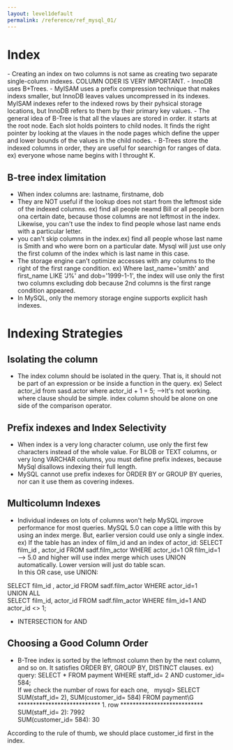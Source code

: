 ```yaml
---
layout: level1default 
permalink: /reference/ref_mysql_01/
---
```



<h1>Index</h1>
- Creating an index on two columns is not same as creating two separate single-column indexes. COLUMN ODER IS VERY IMPORTANT.
- InnoDB uses B+Trees.
- MyISAM uses a prefix compression technique that makes indexs smaller, but InnoDB leaves values uncompressed in its indexes. MyISAM indexes refer to the indexed rows by their pyhsical storage locations, but InnoDB refers to them by their primary key values.
- The general idea of B-Tree is that all the vlaues are stored in order. it starts at the root node. Each slot holds pointers to child nodes. It finds the right pointer by looking at the vlaues in the node pages which define the upper and lower bounds of the values in the child nodes. 
- B-Trees store the indexed columns in order, they are useful for searchign for ranges of data. ex) everyone whose name begins with I throught K.

## B-tree index limitation
- When index columns are: lastname, firstname, dob
- They are NOT useful if the lookup does not start from the leftmost side of the indexed columns. ex) find all people neamd Bill or all  people born ona certain date, because those columns are not leftmost in the index. Likewise, you can't use the index to find people whose last name ends with a particular letter.
- you can't skip columns in the index.ex) find all people whose last name is Smith and who were born on a particular date. Mysql will just use only the first column of the index which is last name in this case.
- The storage engine can't optimize accesses with any columns to the right of the first range condition. ex) Where last_name='smith' and first_name LIKE 'J%' and dob='1999-1-1', the index will use only the first two columns excluding dob because 2nd columns is the first range condition appeared.
- In MySQL, only the memory storage engine supports explicit hash indexes.

# Indexing Strategies
## Isolating the column
- The index column should be isolated in the query. That is, it should not be part of an expression or be inside a function in the query. ex) Select actor_id from sasd.actor where actor_id + 1 = 5; -->It's not working. where clause should be simple. index column should be alone on one side of the comparison operator.

## Prefix indexes and Index Selectivity
- When index is a very long character column, use only the first few characters instead of the whole value. For BLOB or TEXT columns, or very long VARCHAR columns, you must define prefix indexes, because MySql disallows indexing their full length.
- MySQL cannot use prefix indexes for ORDER BY or GROUP BY queries, nor can it use them as covering indexes.

## Multicolumn Indexes
- Individual indexes on lots of columns won't help MySQL improve performance for most queries. MySQL 5.0 can cope a little with this by using an index merge. But, earlier version could use only a single index.  
ex) If the table has an index of film_id and an index of actor_id:
SELECT film_id , actor_id FROM sadf.film_actor WHERE actor_id=1 OR film_id=1  
--> 5.0 and higher will use index merge which uses UNION automatically. Lower version will just do table scan.  
In this OR case, use UNION:  

SELECT film_id , actor_id FROM sadf.film_actor WHERE actor_id=1  
UNION ALL  
SELECT film_id, actor_id FROM sadf.film_actor WHERE film_id=1 AND actor_id <> 1;  
- INTERSECTION for AND  

## Choosing a Good Column Order
- B-Tree index is sorted by the leftmost column then by the next column, and so on. It satisfies ORDER BY, GROUP BY, DISTINCT clauses.
ex) query: SELECT * FROM payment WHERE staff_id= 2 AND customer_id= 584;  
If we check the number of rows for each one,   mysql> SELECT SUM(staff_id= 2), SUM(customer_id= 584) FROM payment\G  
*************************** 1. row ***************************  
     SUM(staff_id= 2): 7992  
SUM(customer_id= 584): 30  

According to the rule of thumb, we should place customer_id first in the index.
